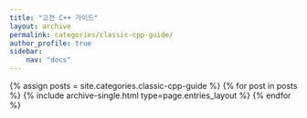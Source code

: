 ```yaml
---
title: "고전 C++ 가이드"
layout: archive
permalink: categories/classic-cpp-guide/
author_profile: true
sidebar: 
    nav: "docs"
---
```


{% assign posts = site.categories.classic-cpp-guide %}
{% for post in posts %} {% include archive-single.html type=page.entries_layout %} {% endfor %}